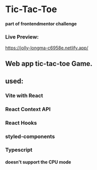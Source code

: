 # Tic-Tac-Toe

#### part of frontendmentor challenge

### Live Preview:

https://jolly-longma-c6958e.netlify.app/

## Web app tic-tac-toe Game.

## used:

### Vite with React

### React Context API

### React Hooks

### styled-components

### Typescript

#### doesn't support the CPU mode
